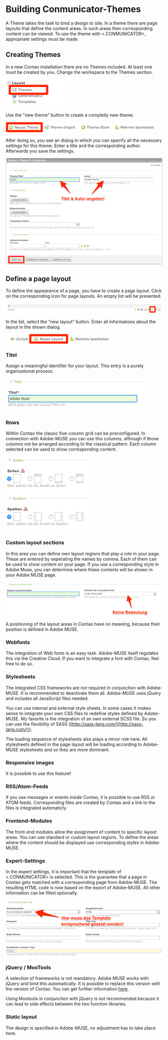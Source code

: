 # Building Conmunicator-Themes

A Theme takes the task to bind a design to site. In a theme there are page layouts that define the content areas. In such areas then corresponding content can be viewed. To use the theme with &lt;.CONMUNICATOR&gt;, appropriate settings must be made.

## Creating Themes

In a new Contao installation there are no Themes included. At least one must be created by you. Change the workspace to the Themes section.

![](images/theme/theme_modul.png)

Use the "new theme" button to create a completly new theme.

![](images/theme/neues_theme.png)

After doing so, you see an dialog in which you can specify all the necessary settings for this theme. Enter a title and the corresponding author. Afterwards you save the settings.

![](images/theme/theme_eingabe.png)

## Define a page layout

To define the appearance of a page, you have to create a page layout. Click on the corresponding icon for page layouts. An empty list will be presented.

![](images/theme/Seitenlayout_icon.png)

In the list, select the "new layout" button. Enter all informations about the layout in the shown dialog.

![](images/theme/Seitenlayout_neu.png)

### Titel

Assign a meaningful identifier for your layout. This entry is a purely organizational process.

![](images/theme/Seitenlayout_Seitentitel.png)

### Rows

Within Contao the classic five-column grid can be preconfigured. In connection with Adobe-MUSE you can use this columns, although if those columns not be arranged according to the classical pattern. Each column selected can be used to show corresponding content.

![](images/theme/Seitenlayout_Spalten.png)

### Custom layout sections

In this area you can define own layout regions that play a role in your page. These are entered by seperating the names by comma. Each of them can be used to show content on your page. If you use a corresponding style in Adobe Muse, you can determine where these contents will be shown in your Adobe MUSE page.

![](images/theme/Seitenlayout_eignen_Layoutbereiche.png)

A positioning of the layout areas in Contao have no meaning, because their position is defined in Adobe MUSE.

### Webfonts

The integration of Web fonts is an easy task. Adobe-MUSE itself regulates this via the Creative Cloud. If you want to integrate a font with Contao, feel free to do so.

### Stylesheets

The integrated CSS frameworks are not required in conjunction with Adobe-MUSE. It is recommended to deactivate them all. Adobe-MUSE uses jQuery and includes all JavaScript files needed.

You can use internal and external style sheets. In some cases it makes sense to integrate your own CSS files to redefine styles defined by Adobe-MUSE. My favorite is the integration of an own external SCSS file. So you can use the flexibility of SASS \([http://sass-lang.com/](http://sass-lang.com/)\).

The loading sequence of stylesheets also plays a minor role here. All stylesheets defined in the page layout will be loading according to Adobe-MUSE stylesheets and so they are more dominant.

### Responsive images

It is possible to use this feature!

### RSS/Atom-Feeds

If you use messages or events inside Contao, it is possible to use RSS or ATOM feeds. Corresponding files are created by Contao and a link to the files is integrated automaticly.

### Frontend-Modules

The front-end modules allow the assignment of content to specific layout areas. You can use standard or custom layout regions. To define the areas where the content should be dísplayed use corresponding styles in Adobe-MUSE.

### Expert-Settings

In the expert settings, it is important that the template of &lt;.CONMUNICATOR&gt; is selected. This is the guarantee that a page in Contao gets matched with a corresponding page from Adobe-MUSE. The resulting HTML code is now based on the export of Adobe-MUSE. All other information can be filled optionally.

![](images/theme/Seitenlayout_Template.png)

### jQuery / MooTools

A selection of frameworks is not mandatory. Adobe MUSE works with jQuery and bind this automatically. It is possible to replace this version with the version of Contao. You can get further information [here](jquery.md).

Using Mootools in conjunction with jQuery is not recommended because it can lead to side effects between the two function libraries.

### Static layout

The design is specified in Adobe-MUSE, no adjustment has to take place here.

